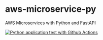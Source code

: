 # aws-microservice-py
AWS Microservices with Python and FastAPI

[![Python application test with Github Actions](https://github.com/sreehari-nambiar/aws-microservice-py/actions/workflows/devops.yml/badge.svg)](https://github.com/sreehari-nambiar/aws-microservice-py/actions/workflows/devops.yml)
